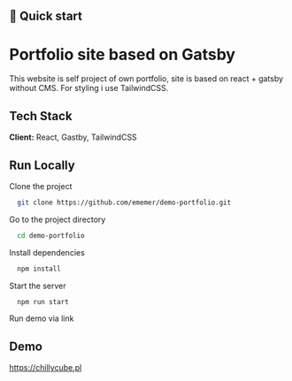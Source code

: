 ## 🚀 Quick start


# Portfolio site based on Gatsby


This website is self project of own portfolio,
site is based on react + gatsby without CMS.
For styling i use TailwindCSS.



## Tech Stack

**Client:** React, Gastby, TailwindCSS




## Run Locally

Clone the project

```bash
  git clone https://github.com/ememer/demo-portfolio.git
```

Go to the project directory

```bash
  cd demo-portfolio
```

Install dependencies

```bash
  npm install
```

Start the server

```bash
  npm run start
```

Run demo via link

## Demo

https://chillycube.pl

